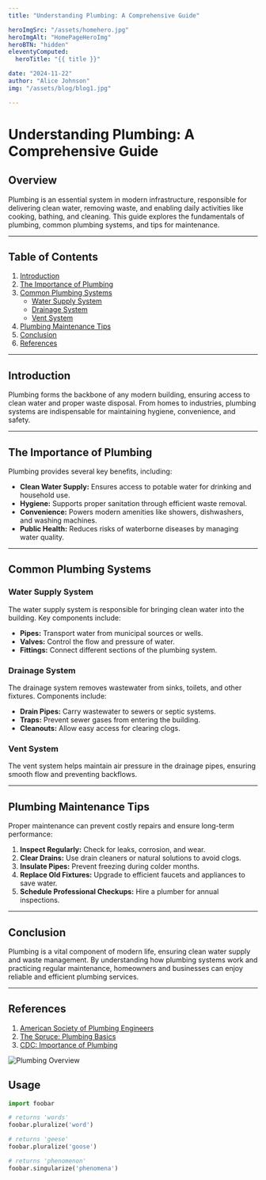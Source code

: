 ```yaml
---
title: "Understanding Plumbing: A Comprehensive Guide"

heroImgSrc: "/assets/homehero.jpg"
heroImgAlt: "HomePageHeroImg"
heroBTN: "hidden"
eleventyComputed:
  heroTitle: "{{ title }}"

date: "2024-11-22"
author: "Alice Johnson"
img: "/assets/blog/blog1.jpg"

---
```


# Understanding Plumbing: A Comprehensive Guide

## Overview
Plumbing is an essential system in modern infrastructure, responsible for delivering clean water, removing waste, and enabling daily activities like cooking, bathing, and cleaning. This guide explores the fundamentals of plumbing, common plumbing systems, and tips for maintenance.

---

## Table of Contents
1. [Introduction](#introduction)
2. [The Importance of Plumbing](#the-importance-of-plumbing)
3. [Common Plumbing Systems](#common-plumbing-systems)
   - [Water Supply System](#water-supply-system)
   - [Drainage System](#drainage-system)
   - [Vent System](#vent-system)
4. [Plumbing Maintenance Tips](#plumbing-maintenance-tips)
5. [Conclusion](#conclusion)
6. [References](#references)

---

## Introduction
Plumbing forms the backbone of any modern building, ensuring access to clean water and proper waste disposal. From homes to industries, plumbing systems are indispensable for maintaining hygiene, convenience, and safety.

---

## The Importance of Plumbing
Plumbing provides several key benefits, including:
- **Clean Water Supply:** Ensures access to potable water for drinking and household use.
- **Hygiene:** Supports proper sanitation through efficient waste removal.
- **Convenience:** Powers modern amenities like showers, dishwashers, and washing machines.
- **Public Health:** Reduces risks of waterborne diseases by managing water quality.

---

## Common Plumbing Systems

### Water Supply System
The water supply system is responsible for bringing clean water into the building. Key components include:
- **Pipes:** Transport water from municipal sources or wells.
- **Valves:** Control the flow and pressure of water.
- **Fittings:** Connect different sections of the plumbing system.

### Drainage System
The drainage system removes wastewater from sinks, toilets, and other fixtures. Components include:
- **Drain Pipes:** Carry wastewater to sewers or septic systems.
- **Traps:** Prevent sewer gases from entering the building.
- **Cleanouts:** Allow easy access for clearing clogs.

### Vent System
The vent system helps maintain air pressure in the drainage pipes, ensuring smooth flow and preventing backflows.

---

## Plumbing Maintenance Tips
Proper maintenance can prevent costly repairs and ensure long-term performance:
1. **Inspect Regularly:** Check for leaks, corrosion, and wear.
2. **Clear Drains:** Use drain cleaners or natural solutions to avoid clogs.
3. **Insulate Pipes:** Prevent freezing during colder months.
4. **Replace Old Fixtures:** Upgrade to efficient faucets and appliances to save water.
5. **Schedule Professional Checkups:** Hire a plumber for annual inspections.

---

## Conclusion
Plumbing is a vital component of modern life, ensuring clean water supply and waste management. By understanding how plumbing systems work and practicing regular maintenance, homeowners and businesses can enjoy reliable and efficient plumbing services.

---

## References
1. [American Society of Plumbing Engineers](https://www.aspe.org)
2. [The Spruce: Plumbing Basics](https://www.thespruce.com/plumbing-basics-4171825)
3. [CDC: Importance of Plumbing](https://www.cdc.gov/healthywater/plumbing/index.html)



![Plumbing Overview](/assets/blog/blog1.jpg)

## Usage

```python
import foobar

# returns 'words'
foobar.pluralize('word')

# returns 'geese'
foobar.pluralize('goose')

# returns 'phenomenon'
foobar.singularize('phenomena')
```
